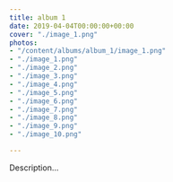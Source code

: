 ```yaml
---
title: album 1
date: 2019-04-04T00:00:00+00:00
cover: "./image_1.png"
photos:
- "/content/albums/album_1/image_1.png"
- "./image_1.png"
- "./image_2.png"
- "./image_3.png"
- "./image_4.png"
- "./image_5.png"
- "./image_6.png"
- "./image_7.png"
- "./image_8.png"
- "./image_9.png"
- "./image_10.png"

---
```

Description...